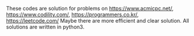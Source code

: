 These codes are solution for problems on https://www.acmicpc.net/, https://www.codility.com/, https://programmers.co.kr/, https://leetcode.com/
Maybe there are more efficient and clear solution. All solutions are written in python3.

